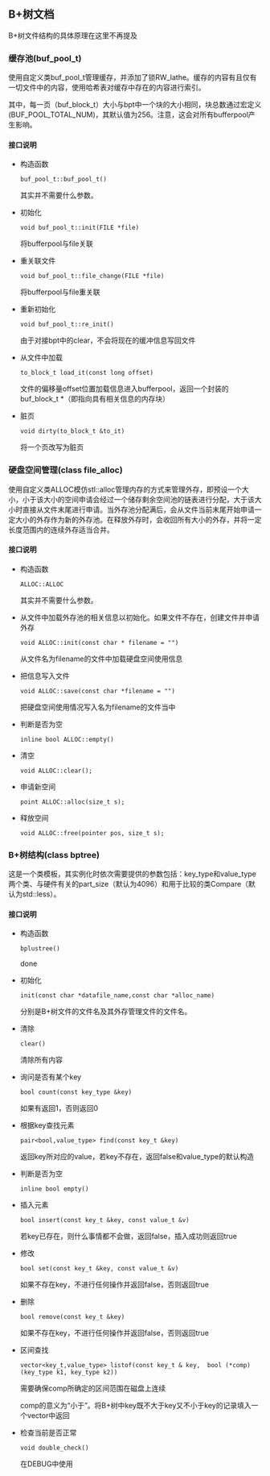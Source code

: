 ## B+树文档

B+树文件结构的具体原理在这里不再提及

### 缓存池(buf_pool_t)

使用自定义类buf_pool_t管理缓存，并添加了锁RW_lathe。缓存的内容有且仅有一切文件中的内容，使用哈希表对缓存中存在的内容进行索引。

其中，每一页（buf_block_t）大小与bpt中一个块的大小相同，块总数通过宏定义(BUF_POOL_TOTAL_NUM)，其默认值为256。注意，这会对所有bufferpool产生影响。

#### 接口说明

- 构造函数

  `buf_pool_t::buf_pool_t()`

  其实并不需要什么参数。

- 初始化

  `void buf_pool_t::init(FILE *file)`

  将bufferpool与file关联

- 重关联文件

  `void buf_pool_t::file_change(FILE *file)`

  将bufferpool与file重关联

- 重新初始化

  `void buf_pool_t::re_init()`

  由于对接bpt中的clear，不会将现在的缓冲信息写回文件

- 从文件中加载

  `to_block_t load_it(const long offset)`

  文件的偏移量offset位置加载信息进入bufferpool，返回一个封装的buf_block_t *（即指向具有相关信息的内存块）

- 脏页

  `void dirty(to_block_t &to_it)`

  将一个页改写为脏页

### 硬盘空间管理(class file_alloc)

使用自定义类ALLOC模仿stl::alloc管理内存的方式来管理外存，即预设一个大小，小于该大小的空间申请会经过一个储存剩余空间池的链表进行分配，大于该大小时直接从文件末尾进行申请。当外存池分配满后，会从文件当前末尾开始申请一定大小的外存作为新的外存池。在释放外存时，会收回所有大小的外存，并将一定长度范围内的连续外存适当合并。

#### 接口说明

- 构造函数

  `ALLOC::ALLOC`

  其实并不需要什么参数。

- 从文件中加载外存池的相关信息以初始化。如果文件不存在，创建文件并申请外存

  `void ALLOC::init(const char * filename = "")`

  从文件名为filename的文件中加载硬盘空间使用信息

- 把信息写入文件

  `void ALLOC::save(const char *filename = "")`

  把硬盘空间使用情况写入名为filename的文件当中

- 判断是否为空

  `inline bool ALLOC::empty()`

- 清空

  `void ALLOC::clear();`

- 申请新空间

  `point ALLOC::alloc(size_t s);`

- 释放空间

  `void ALLOC::free(pointer pos, size_t s);`


### B+树结构(class bptree)

这是一个类模板，其实例化时依次需要提供的参数包括：key_type和value_type两个类、与硬件有关的part_size（默认为4096）和用于比较的类Compare（默认为std::less）。

#### 接口说明

- 构造函数

  `bplustree()`

  done

- 初始化

  `init(const char *datafile_name,const char *alloc_name)`

  分别是B+树文件的文件名及其外存管理文件的文件名。

- 清除

  `clear()`
  
  清除所有内容

- 询问是否有某个key

  `bool count(const key_type &key)`

  如果有返回1，否则返回0

- 根据key查找元素

  `pair<bool,value_type> find(const key_t &key)`

  返回key所对应的value，若key不存在，返回false和value_type的默认构造

- 判断是否为空

  `inline bool empty()`

- 插入元素

  `bool insert(const key_t &key, const value_t &v)`

  若key已存在，则什么事情都不会做，返回false，插入成功则返回true

- 修改

  `bool set(const key_t &key, const value_t &v)`

  如果不存在key，不进行任何操作并返回false，否则返回true

- 删除

  `bool remove(const key_t &key)`

  如果不存在key，不进行任何操作并返回false，否则返回true

- 区间查找

  `vector<key_t,value_type> listof(const key_t & key,  bool (*comp)(key_type k1, key_type k2))`

  需要确保comp所确定的区间范围在磁盘上连续

  comp的意义为“小于”。将B+树中key既不大于key又不小于key的记录填入一个vector中返回

- 检查当前是否正常

  `void double_check()`
  
  在DEBUG中使用

